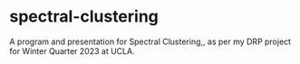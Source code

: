 # spectral-clustering
A program and presentation for Spectral Clustering,, as per my DRP project for Winter Quarter 2023 at UCLA. 
